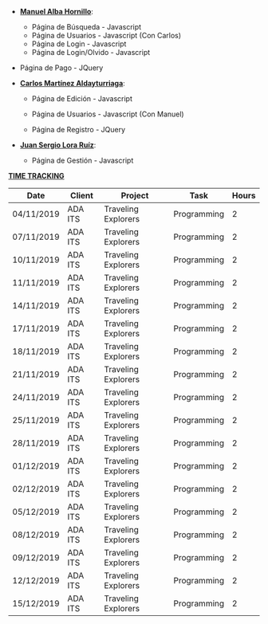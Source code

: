 * <u>**Manuel Alba Hornillo**</u>:
  
  - Página de Búsqueda - Javascript
  - Página de Usuarios - Javascript (Con Carlos)
  - Página de Login - Javascript
  - Página de Login/Olvido - Javascript
- Página de Pago - JQuery
  

  
* <u>**Carlos Martínez Aldayturriaga**</u>:

  - Página de Edición - Javascript

  - Página de Usuarios - Javascript (Con Manuel)

  - Página de Registro - JQuery

    

* <u>**Juan Sergio Lora Ruíz**</u>:

  - Página de Gestión - Javascript



<u>**TIME TRACKING**</u>

| Date       | Client  | Project             | Task        | Hours |
| ---------- | ------- | ------------------- | ----------- | ----- |
| 04/11/2019 | ADA ITS | Traveling Explorers | Programming | 2     |
| 07/11/2019 | ADA ITS | Traveling Explorers | Programming | 2     |
| 10/11/2019 | ADA ITS | Traveling Explorers | Programming | 2     |
| 11/11/2019 | ADA ITS | Traveling Explorers | Programming | 2     |
| 14/11/2019 | ADA ITS | Traveling Explorers | Programming | 2     |
| 17/11/2019 | ADA ITS | Traveling Explorers | Programming | 2     |
| 18/11/2019 | ADA ITS | Traveling Explorers | Programming | 2     |
| 21/11/2019 | ADA ITS | Traveling Explorers | Programming | 2     |
| 24/11/2019 | ADA ITS | Traveling Explorers | Programming | 2     |
| 25/11/2019 | ADA ITS | Traveling Explorers | Programming | 2     |
| 28/11/2019 | ADA ITS | Traveling Explorers | Programming | 2     |
| 01/12/2019 | ADA ITS | Traveling Explorers | Programming | 2     |
| 02/12/2019 | ADA ITS | Traveling Explorers | Programming | 2     |
| 05/12/2019 | ADA ITS | Traveling Explorers | Programming | 2     |
| 08/12/2019 | ADA ITS | Traveling Explorers | Programming | 2     |
| 09/12/2019 | ADA ITS | Traveling Explorers | Programming | 2     |
| 12/12/2019 | ADA ITS | Traveling Explorers | Programming | 2     |
| 15/12/2019 | ADA ITS | Traveling Explorers | Programming | 2     |